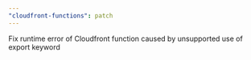 ```yaml
---
"cloudfront-functions": patch
---
```


Fix runtime error of Cloudfront function caused by unsupported use of export keyword
